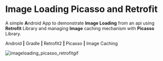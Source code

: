 # Image Loading Picasso and Retrofit

A simple **A**ndroid App to demonstrate **Image Loading** from an api using **Retrofit** Library and managing **Image** caching mechanism with **Picasso** Library.

Android **|** Gradle **|** Retrofit2 **|** Picasso **|** Image Caching

![imageloading_picasso_retrofitgif](https://cloud.githubusercontent.com/assets/10468224/22618046/eed50014-eaf4-11e6-9302-64121effe6fa.gif)
